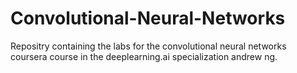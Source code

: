 # Convolutional-Neural-Networks
Repositry containing the labs for the convolutional neural networks coursera course in the deeplearning.ai specialization andrew ng.
